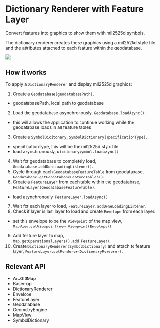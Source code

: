 # Dictionary Renderer with Feature Layer

Convert features into graphics to show them with mil2525d symbols.

The dictionary renderer creates these graphics using a mil2525d style file and the attributes attached to each 
feature within the geodatabase.

![]("FeatureLayerDictionaryRenderer.png)

## How it works

To apply a `DictionaryRenderer` and display mil2525d graphics:


  1. Create a `Geodatabase(geodatabasePath)`.
  * geodatabasePath, local path to geodatabase
  2. Load the geodatabase asynchronously, `Geodatabase.loadAsync()`.
  * this will allows the application to continue working while the geodatabase loads in all feature tables
  3. Create a `SymbolDicitonary`, `SymbolDictionary(specificationType)`.
  * specificationType, this will be the mil2525d.stylx file
  * load asynchronously, `DictionarySymbol.loadAsync()`
  4. Wait for geodatabase to completely load, `Geodatabase.addDoneLoadingListener()`.
  5. Cycle through each `GeodatabaseFeatureTable` from geodatabase, `Geodatabase.getGeodatabaseFeatureTables()`.
  6. Create a `FeatureLayer` from each table within the geodatabase, `FeatureLayer(GeodatabaseFeatureTable)`.
  * load asynchronouly, `FeatureLayer.loadAsync()`
  7. Wait for each layer to load, `FeatureLayer.addDoneLoadingListener`.
  8. Check if layer is last layer to load and create `Envelope` from each layer.
  * set this envelope to be the `Viewpoint` of the map view, `MapView.setViewpoint(new Viewpoint(Envelope))`
  9. Add feature layer to map, `Map.getOperationalLayers().add(FeatureLayer)`.
  10. Create `DictionaryRenderer(SymbolDictionary)` and attach to feature layer, `FeatureLayer.setRenderer(DictionaryRenderer)`.


## Relevant API


  * ArcGISMap
  * Basemap
  * DictionaryRenderer
  * Envelope
  * FeatureLayer
  * Geodatabase
  * GeometryEngine
  * MapView
  * SymbolDictionary

